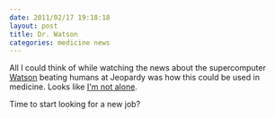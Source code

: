 ```yaml
---
date: 2011/02/17 19:18:18
layout: post
title: Dr. Watson
categories: medicine news
---
```


All I could think of while watching the news about the supercomputer
[Watson](http://www-943.ibm.com/innovation/us/watson/) beating humans
at Jeopardy was how this could be used in medicine. Looks like [I'm
not
alone](http://www.scientificamerican.com/blog/post.cfm?id=paging-dr-watson-ibm-to-apply-jeopa-2011-02-17).

Time to start looking for a new job?
